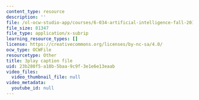 ```yaml
---
content_type: resource
description: ''
file: /ol-ocw-studio-app/courses/6-034-artificial-intelligence-fall-2010/23b280f5a18b5baa9c9f3e1e6e13eaab_hM2EAvMkhtk.vtt
file_size: 81347
file_type: application/x-subrip
learning_resource_types: []
license: https://creativecommons.org/licenses/by-nc-sa/4.0/
ocw_type: OCWFile
resourcetype: Other
title: 3play caption file
uid: 23b280f5-a18b-5baa-9c9f-3e1e6e13eaab
video_files:
  video_thumbnail_file: null
video_metadata:
  youtube_id: null
---
```

